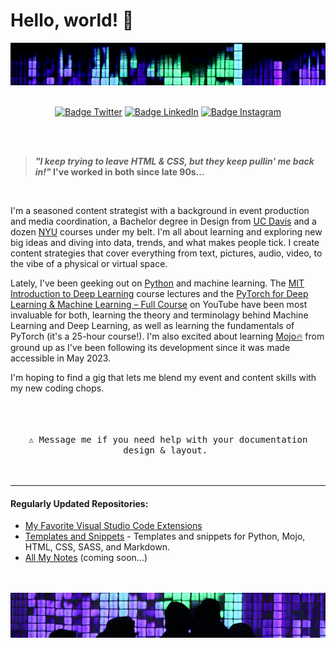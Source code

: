 # Hello, world! 👋


<img src="images/header.jpg" alt="Girl in a jacket">
<div align = center>
<br>

[![Badge Twitter]][Twitter]
[![Badge LinkedIn]][LinkedIn]
[![Badge Instagram]][Instagram]

[Badge Twitter]: https://img.shields.io/badge/Twitter-ilya0x-FFFFFF?color=FFFFFF&logo=X&logoColor=FFFFFF&labelColor=000000
[Twitter]: https://twitter.com/ilya0x
[Badge LinkedIn]: https://img.shields.io/badge/LinkedIn-Ilya_Podobedov-FFFFFF?color=FFFFFF&logo=LinkedIn&logoColor=FFFFFF&labelColor=0077B5
[LinkedIn]: https://www.linkedin.com/in/ilya0x
[Badge Instagram]: https://img.shields.io/badge/Instagram-ilya0x-FFFFFF?color=FFFFFF&logo=Instagram&logoColor=FFFFFF&labelColor=962fbf
[Instagram]: https://www.instagram.com/ilya0x/
</div>
<br>
<br>

> <b><i>"I keep trying to leave HTML & CSS, but they keep pullin' me back in!"</i> I've worked in both since late 90s...</b>

<br>

I'm a seasoned content strategist with a background in event production and media coordination, a Bachelor degree in Design from [UC Davis](https://www.ucdavis.edu/) and a dozen [NYU](https://www.nyu.edu/) courses under my belt. I'm all about learning and exploring new big ideas and diving into data, trends, and what makes people tick.  I create content strategies that cover everything from text, pictures, audio, video, to the vibe of a physical or virtual space.

Lately, I've been geeking out on [Python](https://www.python.org/) and machine learning. The [MIT Introduction to Deep Learning](https://www.youtube.com/playlist?list=PLtBw6njQRU-rwp5__7C0oIVt26ZgjG9NI) course lectures and the [PyTorch for Deep Learning & Machine Learning – Full Course](https://youtu.be/V_xro1bcAuA?si=i7bEsZQGZZC7rO3B) on YouTube have been most invaluable for both, learning the theory and terminolagy behind Machine Learning and Deep Learning, as well as learning the fundamentals of PyTorch (it's a 25-hour course!). I'm also excited about learning [Mojo🔥](https://docs.modular.com/mojo/) from ground up as I've been following its development since it was made accessible in May 2023.

I'm hoping to find a gig that lets me blend my event and content skills with my new coding chops.
<br>
<br>

<div align = center>
<br>
<kbd> <br> ⚠ Message me if you need help with your documentation design & layout. <br> </kbd>

</div>

<br>

---
#### Regularly Updated Repositories:
  - [My Favorite Visual Studio Code Extensions](https://github.com/ilya0x/My-Favorite-Visual-Studio-Code-Extensions)
  - [Templates and Snippets](https://github.com/ilya0x/Templates-and-Snippets) - Templates and snippets for Python, Mojo, HTML, CSS, SASS, and Markdown.
  - [All My Notes]() (coming soon...)
<br>

<div align = center>
<br>

<img src="images/footer.jpg" alt="Girl in a jacket">
</div>
